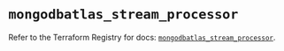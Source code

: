 # `mongodbatlas_stream_processor`

Refer to the Terraform Registry for docs: [`mongodbatlas_stream_processor`](https://registry.terraform.io/providers/mongodb/mongodbatlas/1.38.0/docs/resources/stream_processor).
